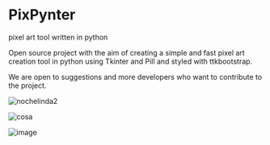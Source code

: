 # PixPynter
pixel art tool written in python


Open source project with the aim of creating a simple and fast pixel art creation tool in python using Tkinter and Pill and styled with ttkbootstrap.

We are open to suggestions and more developers who want to contribute to the project.

![nochelinda2](https://user-images.githubusercontent.com/86579760/229386582-7d41ba57-de39-4fc7-90ee-330d12434c69.png)


![cosa](https://user-images.githubusercontent.com/86579760/229386643-f56048b7-3b63-4cd6-85fb-1de6ced6f650.png)



![image](https://github.com/rc4000/PixPynter/assets/86579760/203ed61d-c7d6-4880-ae76-25dd327073af)






